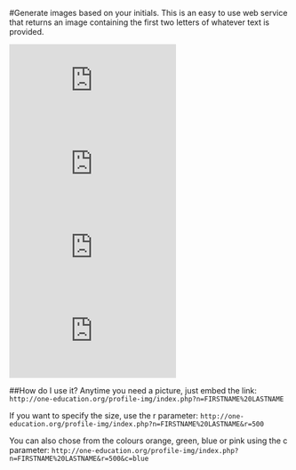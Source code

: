 #Generate images based on your initials.
This is an easy to use web service that returns an image containing the first two letters of whatever text is provided.

![](http://jaymcmullen.com/profile-img/index.php?n=S%20W&r=100&c=orange) ![](http://jaymcmullen.com/profile-img/index.php?n=A%20G&r=100&c=green)  ![](http://jaymcmullen.com/profile-img/index.php?n=Y%20O&r=100&c=blue)  ![](http://jaymcmullen.com/profile-img/index.php?n=L%20O&r=100&c=pink) 

##How do I use it?
Anytime you need a picture, just embed the link:
`http://one-education.org/profile-img/index.php?n=FIRSTNAME%20LASTNAME`

If you want to specify the size, use the r parameter:
`http://one-education.org/profile-img/index.php?n=FIRSTNAME%20LASTNAME&r=500`

You can also chose from the colours orange, green, blue or pink using the c parameter:
`http://one-education.org/profile-img/index.php?n=FIRSTNAME%20LASTNAME&r=500&c=blue`
